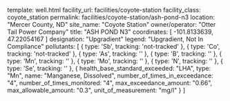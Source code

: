 template: well.html
facility_url: facilities/coyote-station
facility_class: coyote_station
permalink: facilities/coyote-station/ash-pond-n3
location: "Mercer County, ND"
site_name: "Coyote Station"
owner/operator: "Otter Tail Power Company"
title: "ASH POND N3"
coordinates: [
  -101.8133639,
  47.22054167
]
designation: "Upgradient"
legend: "Upgradient, Not In Compliance"
pollutants: [
  {
    type: 'Sb',
    tracking: 'not-tracked'
  },
  {
    type: 'Co',
    tracking: 'not-tracked'
  },
  {
    type: 'As',
    tracking: ''
  },
  {
    type: 'B',
    tracking: ''
  },
  {
    type: 'Mn',
    tracking: ''
  },
  {
    type: 'Mo',
    tracking: ''
  },
  {
    type: 'N',
    tracking: ''
  },
  {
    type: 'Se',
    tracking: ''
  },
  {
  health_base_standard_exceeded: "LHA",
  type: "Mn",
  name: "Manganese, Dissolved",
  number_of_times_in_exceedance: "4",
  number_of_times_monitored: "4",
  max_exceedance_amount: "0.66",
  max_allowable_amount: "0.3",
  unit_of_measurement: "mg/l"
  }
]
